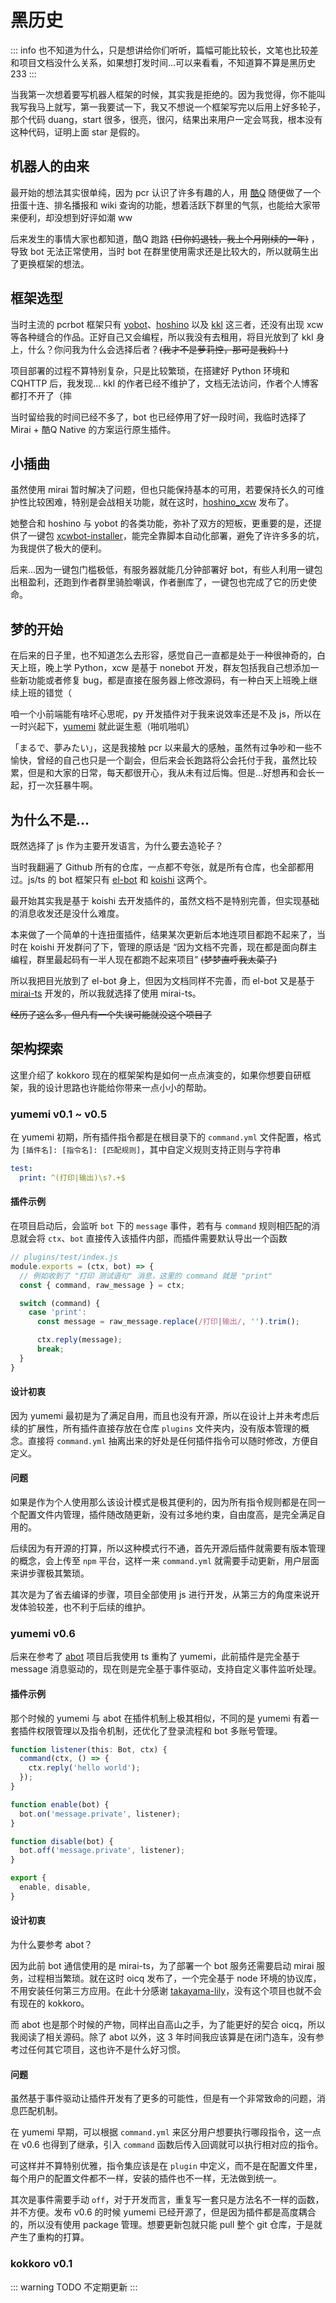 # 黑历史

::: info
也不知道为什么，只是想讲给你们听听，篇幅可能比较长，文笔也比较差  
和项目文档没什么关系，如果想打发时间...可以来看看，不知道算不算是黑历史 233
:::

当我第一次想着要写机器人框架的时候，其实我是拒绝的。因为我觉得，你不能叫我写我马上就写，第一我要试一下，我又不想说一个框架写完以后用上好多轮子，那个代码 duang，start 很多，很亮，很闪，结果出来用户一定会骂我，根本没有这种代码，证明上面 star 是假的。

## 机器人的由来

最开始的想法其实很单纯，因为 pcr 认识了许多有趣的人，用 [酷Q](https://cqp.cc) 随便做了一个扭蛋十连、排名播报和 wiki 查询的功能，想着活跃下群里的气氛，也能给大家带来便利，却没想到好评如潮 ww

后来发生的事情大家也都知道，酷Q 跑路 ~~(日你妈退钱，我上个月刚续的一年)~~ ，导致 bot 无法正常使用，当时 bot 在群里使用需求还是比较大的，所以就萌生出了更换框架的想法。

## 框架选型

当时主流的 pcrbot 框架只有 [yobot](https://github.com/yuudi/yobot)、[hoshino](https://github.com/Ice-Cirno/HoshinoBot) 以及 [kkl](https://github.com/Joenothing-lst/kkl-Android-2.0) 这三者，还没有出现 xcw 等各种缝合的作品。正好自己又会编程，所以我没有去租用，将目光放到了 kkl 身上，什么？你问我为什么会选择后者？~~(我才不是萝莉控，那可是我妈！)~~

项目部署的过程不算特别复杂，只是比较繁琐，在搭建好 Python 环境和 CQHTTP 后，我发现... kkl 的作者已经不维护了，文档无法访问，作者个人博客都打不开了（摔

当时留给我的时间已经不多了，bot 也已经停用了好一段时间，我临时选择了 Mirai + 酷Q Native 的方案运行原生插件。

## 小插曲

虽然使用 mirai 暂时解决了问题，但也只能保持基本的可用，若要保持长久的可维护性比较困难，特别是会战相关功能，就在这时，[hoshino_xcw](https://github.com/pcrbot/hoshino_xcw) 发布了。

她整合和 hoshino 与 yobot 的各类功能，弥补了双方的短板，更重要的是，还提供了一键包 [xcwbot-installer](https://github.com/pcrbot/xcwbot-installer)，能完全靠脚本自动化部署，避免了许许多多的坑，为我提供了极大的便利。

后来...因为一键包门槛极低，有服务器就能几分钟部署好 bot，有些人利用一键包出租盈利，还跑到作者群里骑脸嘲讽，作者删库了，一键包也完成了它的历史使命。

## 梦的开始

在后来的日子里，也不知道怎么去形容，感觉自己一直都是处于一种很神奇的，白天上班，晚上学 Python，xcw 是基于 nonebot 开发，群友包括我自己想添加一些新功能或者修复 bug，都是直接在服务器上修改源码，有一种白天上班晚上继续上班的错觉（

咱一个小前端能有啥坏心思呢，py 开发插件对于我来说效率还是不及 js，所以在一时兴起下，[yumemi](https://github.com/dcyuki/yumemi_bot) 就此诞生惹（啪叽啪叽）

「まるで、夢みたい」，这是我接触 pcr 以来最大的感触，虽然有过争吵和一些不愉快，曾经的自己也只是一个副会，但后来会长跑路将公会托付于我，虽然比较累，但是和大家的日常，每天都很开心，我从未有过后悔。但是...好想再和会长一起，打一次狂暴牛啊。

## 为什么不是...

既然选择了 js 作为主要开发语言，为什么要去造轮子？

当时我翻遍了 Github 所有的仓库，一点都不夸张，就是所有仓库，也全部都用过。js/ts 的 bot 框架只有 [el-bot](https://github.com/YunYouJun/el-bot) 和 [koishi](https://github.com/koishijs/koishi) 这两个。

最开始其实我是基于 koishi 去开发插件的，虽然文档不是特别完善，但实现基础的消息收发还是没什么难度。

本来做了一个简单的十连扭蛋插件，结果某次更新后本地连项目都跑不起来了，当时在 koishi 开发群问了下，管理的原话是 “因为文档不完善，现在都是面向群主编程，群里最起码有一半人现在都跑不起来项目” ~~(梦梦直呼我太菜了)~~

所以我把目光放到了 el-bot 身上，但因为文档同样不完善，而 el-bot 又是基于 [mirai-ts](https://github.com/YunYouJun/mirai-ts) 开发的，所以我就选择了使用 mirai-ts。

~~经历了这么多，但凡有一个失误可能就没这个项目了~~

## 架构探索

这里介绍了 kokkoro 现在的框架架构是如何一点点演变的，如果你想要自研框架，我的设计思路也许能给你带来一点小小的帮助。

### yumemi v0.1 ~ v0.5

在 yumemi 初期，所有插件指令都是在根目录下的 `command.yml` 文件配置，格式为 `[插件名]: [指令名]: [匹配规则]`，其中自定义规则支持正则与字符串

```yaml
test:
  print: ^(打印|输出)\s?.+$
```

#### 插件示例

在项目启动后，会监听 `bot` 下的 `message` 事件，若有与 `command` 规则相匹配的消息就会将 `ctx`、`bot` 直接传入该插件内部，而插件需要默认导出一个函数

```javascript
// plugins/test/index.js
module.exports = (ctx, bot) => {
  // 例如收到了 "打印 测试语句" 消息，这里的 command 就是 "print"
  const { command, raw_message } = ctx;

  switch (command) {
    case 'print':
      const message = raw_message.replace(/打印|输出/, '').trim();

      ctx.reply(message);
      break;
  }
}
```

#### 设计初衷

因为 yumemi 最初是为了满足自用，而且也没有开源，所以在设计上并未考虑后续的扩展性，所有插件直接存放在仓库 `plugins` 文件夹内，没有版本管理的概念。直接将 `command.yml` 抽离出来的好处是任何插件指令可以随时修改，方便自定义。

#### 问题

如果是作为个人使用那么该设计模式是极其便利的，因为所有指令规则都是在同一个配置文件内管理，插件随改随更新，没有过多地约束，自由度高，是完全满足自用的。

后续因为有开源的打算，所以这种模式行不通，首先开源后插件就需要有版本管理的概念，会上传至 `npm` 平台，这样一来 `command.yml` 就需要手动更新，用户层面来讲步骤极其繁琐。

其次是为了省去编译的步骤，项目全部使用 js 进行开发，从第三方的角度来说开发体验较差，也不利于后续的维护。

### yumemi v0.6

后来在参考了 [abot](https://github.com/takayama-lily/abot) 项目后我使用 ts 重构了 yumemi，此前插件是完全基于 message 消息驱动的，现在则是完全基于事件驱动，支持自定义事件监听处理。

#### 插件示例

那个时候的 yumemi 与 abot 在插件机制上极其相似，不同的是 yumemi 有着一套插件权限管理以及指令机制，还优化了登录流程和 bot 多账号管理。

```typescript
function listener(this: Bot, ctx) {
  command(ctx, () => {
    ctx.reply('hello world');
  });
}

function enable(bot) {
  bot.on('message.private', listener);
}

function disable(bot) {
  bot.off('message.private', listener);
}

export {
  enable, disable,
}
```

#### 设计初衷

为什么要参考 abot？

因为此前 bot 通信使用的是 mirai-ts，为了部署一个 bot 服务还需要启动 mirai 服务，过程相当繁琐。就在这时 oicq 发布了，一个完全基于 node 环境的协议库，不用安装任何第三方应用。在此十分感谢 [takayama-lily](https://github.com/takayama-lily)，没有这个项目也就不会有现在的 kokkoro。

而 abot 也是那个时候的产物，同样出自高山之手，为了能更好的契合 oicq，所以我阅读了相关源码。除了 abot 以外，这 3 年时间我应该算是在闭门造车，没有参考过任何其它项目，这也许不是什么好习惯。

#### 问题

虽然基于事件驱动让插件开发有了更多的可能性，但是有一个非常致命的问题，消息匹配机制。

在 yumemi 早期，可以根据 `command.yml` 来区分用户想要执行哪段指令，这一点在 v0.6 也得到了继承，引入 `command` 函数后传入回调就可以执行相对应的指令。

可这样并不算特别优雅，指令集应该是在 `plugin` 中定义，而不是在配置文件里，每个用户的配置文件都不一样，安装的插件也不一样，无法做到统一。

其次是事件需要手动 `off`，对于开发而言，重复写一套只是方法名不一样的函数，并不方便。发布 v0.6 的时候 yumemi 已经开源了，但是因为插件都是高度耦合的，所以没有使用 package 管理。想要更新包就只能 pull 整个 git 仓库，于是就产生了重构的打算。

### kokkoro v0.1

::: warning TODO
不定期更新
:::
